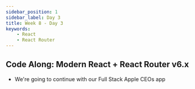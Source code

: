 ```yaml
---
sidebar_position: 1
sidebar_label: Day 3
title: Week 8 - Day 3
keywords:
    - React
    - React Router
---
```


## Code Along: Modern React + React Router v6.x

- We're going to continue with our Full Stack Apple CEOs app
